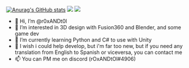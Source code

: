 [![Anurag's GitHub stats](https://github-readme-stats.vercel.app/api?username=r0xANDt0l)](https://github.com/anuraghazra/github-readme-stats)
[![](https://github-readme-stats.vercel.app/api/top-langs/?username=r0xANDt0l&langs_count=8&theme=dark)](https://github.com/anuraghazra/github-readme-stats)
[![](https://github-profile-trophy.vercel.app/?username=r0xANDt0l&column=7&theme=onedark)](https://github.com/anuraghazra/github-readme-stats)

- 👋 Hi, I’m @r0xANDt0l
- 👀 I’m interested in 3D design with Fusion360 and Blender, and some game dev
- 🌱 I’m currently learning Python and C# to use with Unity
- 💞️ I wish i could help develop, but i'm far too new, but if you need any translation from English to Spanish or viceversa, you can contact me
- 📫 You can PM me on discord (rOxANDtOl#4906) 
